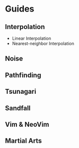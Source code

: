 # Guides

## Interpolation

- Linear Interpolation
- Nearest-neighbor Interpolation

## Noise

## Pathfinding

## Tsunagari

## Sandfall

## Vim & NeoVim

## Martial Arts
